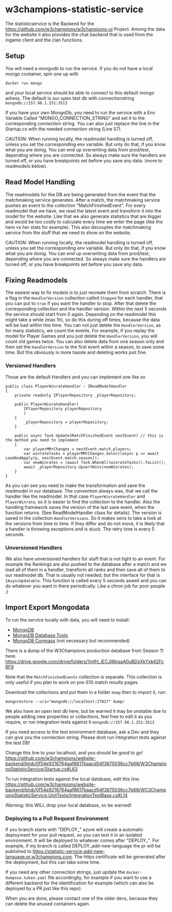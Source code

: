 # w3champions-statistic-service

The statisticservice is the Backend for the https://github.com/w3champions/w3champions-ui Project. Among the data for
the website it also provides the chat backend that is used from the ingame client and the clan functions.

## Setup
You will need a mongodb to run the service. If you do not have a local mongo container, spin one up with

```
docker run mongo
```
and your local service should be able to connect to this default mongo adress. The default is our open test db with connectionstring `mongodb://157.90.1.251:3513`

If you have your own MongoDb, you need to run the service with a Env Variable Called "MONGO_CONNECTION_STRING" and
set it to the corresponding connection string. You can also just replace the line in the Startup.cs with the needed
connection string (Line 57).

CAUTION:
When running locally, the readmodel handling is turned off, unless you set the corresponding env variable. But only
do that, if you know what you are doing. You can end up overwriting data from prod/test, depending where you are
connected. So always make sure the handlers are turned off, or you have breakpoints set before you save any data.
(more to readmodels below).

## Read Model Handling
The readmodels for the DB are being generated from the event that the matchmaking service generates. After a match,
the matchmaking service pushes an event to the collection "MatchFinishedEvent". For every readmodel that we have, we
read the latest event and transform it into the model for the website. Like that we also generate statistics that are
bigger and would be too costly to calculate every time we enter the page (like the hero vs her stats for example).
This also decouples the matchmaking service from the stuff that we need to show on the website.

CAUTION:
When running locally, the readmodel handling is turned off, unless you set the corresponding env variable. But only
do that, if you know what you are doing. You can end up overwriting data from prod/test, depending where you are
connected. So always make sure the handlers are turned off, or you have breakpoints set before you save any data.

## Fixing Readmodels
The easiest way to fix models is to just recreate them from scratch. There is a flag in the `HandlerVersion` collection called `Stopped` for each handler, that you can put to `true` if you want the handler to stop. After that delete the corresponding collection and the handler version. Within the next 5 seconds the service should start from 0 again. Depending on the readmodel this might take a while (max 1h), so do this during off times, because the data will be bad within this time. You can not just delete the `HandlerVersion`, as for many statistics, we count the events. For example, if you replay the model for Player Games and you just delete the `HandlerVersion`, you will count old games twice. You can also delete data from one season only and then set the `HandlerVersion` to the first event within a season, to save some time. But this obviously is more hassle and deleting works just fine.

### Versioned Handlers
Those are the default Handlers and you can implement one like so
```
public class PlayerWinrateHandler : IReadModelHandler
{
    private readonly IPlayerRepository _playerRepository;

    public PlayerWinrateHandler(
        IPlayerRepository playerRepository
        )
    {
        _playerRepository = playerRepository;
    }

    public async Task Update(MatchFinishedEvent nextEvent) // this is the method you need to implement
    {
        var playerMMrChanges = nextEvent.match.players;
        var winrateTasks = playerMMrChanges.Select(async p => await LoadAndApply(p, nextEvent.match.season));
        var newWinrates = (await Task.WhenAll(winrateTasks)).ToList();
        await _playerRepository.UpsertWins(newWinrates);
    }
}
```

As you can see you need to make the transformation and save the readmodel in our database. The convention always was,
 that we call the handler like the readmodel. In that case `PlayerWinrateHandler` and `PlayerWinrate`, so it is
 easier to find the collection to the handler.
 Also the handling framework saves the version of the last save event, when the function returns. (See
 ReadModelHandler<T> class for details). The version is saved in the collection `HandlerVersions`. So it makes sens
 to take a look at the versions from time to time. If they differ and do not move, it is likely that a handler is
 throwing exceptions and is stuck. The retry time is every 5 seconds.

 ### Unversioned Handlers
 We also have unversioned handlers for stuff that is not tight to an event. For example the Rankings are also pushed
 to the database after a match and we load all of them in a handler, transform all ranks and then save all of them to
  our readmodel db. That is usually not needed, but the interface for that is `IAsyncUpdatable`. This function is
  called every 5 seconds aswell and you can do whatever you want in there periodically. Like a chron job for poor
  people ;)

## Import Export Mongodata
To run the service locally with data, you will need to install: 
- [MongoDB](https://www.mongodb.com/try/download/community)
- [MongoDB Database Tools](https://www.mongodb.com/try/download/database-tools)
- [MongoDB Compass](https://www.mongodb.com/products/compass) (not necessary but recommended)

There is a dump of the W3Champions production database from Season 11 here: 
https://drive.google.com/drive/folders/1mfH_jECJI6kisaA0uBDsXkYxk42FcRF9

Note that the `MatchFinishedEvents` collection is separate. This collection is only useful if you plan to work on pre-S10 match results pages.

Download the collections and put them in a folder `dump` then to import it, run:

```
mongorestore --uri="mongodb://localhost:27017" dump/
```

We also have an open test db here, but be warned it may be unstable due to people adding new properties or collections, feel free to edit it as you require, or run integration tests against it `mongodb://157.90.1.251:3513`
    
If you need access to the test environment database, ask a Dev and they can give you the connection string. Please dont run integration tests against the test DB!

Change this line to your localhost, and you should be good to go!
https://github.com/w3champions/website-backend/blob/0f54e9216764aaf8617baacd54f3875036cc7b68/W3ChampionsStatisticService/Startup.cs#L63

To run integration tests against the local database, edit this line:
https://github.com/w3champions/website-backend/blob/0f54e9216764aaf8617baacd54f3875036cc7b68/WC3ChampionsStatisticService.UnitTests/IntegrationTestBase.cs#L14

Warning: this WILL drop your local database, so be warned!

### Deploying to a Pull Request Environment
If you branch starts with "DEPLOY_" azure will create a automatic deployment for your pull request, so you can test it in an isolated environment. It will be deployed to whatever comes after "DEPLOY_". For example, if my branch is called DEPLOY_add-new-language the pr will be published to https://statistic-service-add-new-language.pr.w3champions.com. The https certificate will be generated after the deployment, but this can take some time.

If you need any other connection strings, just update the `docker-dompose.token.yaml` file accordingliy, for example if you want to use a different backend for the identification for example (which can also be deployed by a PR just like this repo).

When you are done, please contact one of the older devs, because they can delete the unused containers again.
